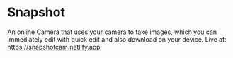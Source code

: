 # Snapshot
An online Camera that uses your camera to take images, which you can immediately edit with quick edit and also download on your device.
Live at: https://snapshotcam.netlify.app
